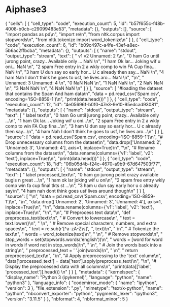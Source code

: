 # Aiphase3

{
 "cells": [
  {
   "cell_type": "code",
   "execution_count": 5,
   "id": "b57f655c-f48b-4008-b0cb-c29099483e53",
   "metadata": {},
   "outputs": [],
   "source": [
    "import pandas as pd\n",
    "import re\n",
    "from nltk.corpus import stopwords\n",
    "from nltk.tokenize import word_tokenize\n"
   ]
  },
  {
   "cell_type": "code",
   "execution_count": 6,
   "id": "b09c497c-a4fe-43ef-a8ec-5b6ac2ffbcba",
   "metadata": {},
   "outputs": [
    {
     "name": "stdout",
     "output_type": "stream",
     "text": [
      "     v1                                                 v2 Unnamed: 2  \\\n",
      "0   ham  Go until jurong point, crazy.. Available only ...        NaN   \n",
      "1   ham                      Ok lar... Joking wif u oni...        NaN   \n",
      "2  spam  Free entry in 2 a wkly comp to win FA Cup fina...        NaN   \n",
      "3   ham  U dun say so early hor... U c already then say...        NaN   \n",
      "4   ham  Nah I don't think he goes to usf, he lives aro...        NaN   \n",
      "\n",
      "  Unnamed: 3 Unnamed: 4  \n",
      "0        NaN        NaN  \n",
      "1        NaN        NaN  \n",
      "2        NaN        NaN  \n",
      "3        NaN        NaN  \n",
      "4        NaN        NaN  \n"
     ]
    }
   ],
   "source": [
    "#loading the dataset that contains the Spam And ham data\n",
    "data = pd.read_csv('Spam.csv', encoding='ISO-8859-1')\n",
    "print(data.head())"
   ]
  },
  {
   "cell_type": "code",
   "execution_count": 12,
   "id": "4e05696f-b0f0-47e3-9e10-95edcad93081",
   "metadata": {},
   "outputs": [
    {
     "name": "stdout",
     "output_type": "stream",
     "text": [
      "  label                                               text\n",
      "0   ham  Go until jurong point, crazy.. Available only ...\n",
      "1   ham                      Ok lar... Joking wif u oni...\n",
      "2  spam  Free entry in 2 a wkly comp to win FA Cup fina...\n",
      "3   ham  U dun say so early hor... U c already then say...\n",
      "4   ham  Nah I don't think he goes to usf, he lives aro...\n"
     ]
    }
   ],
   "source": [
    "data = pd.read_csv('Spam.csv', encoding='ISO-8859-1')\n",
    "# Drop unnecessary columns from the dataset\n",
    "data.drop(['Unnamed: 2', 'Unnamed: 3', 'Unnamed: 4'], axis=1, inplace=True)\n",
    "\n",
    "# Rename columns from the dataset\n",
    "data.rename(columns={'v1': 'label', 'v2': 'text'}, inplace=True)\n",
    "print(data.head())"
   ]
  },
  {
   "cell_type": "code",
   "execution_count": 18,
   "id": "06b05d4b-f24c-4670-a9b9-67d647503f77",
   "metadata": {},
   "outputs": [
    {
     "name": "stdout",
     "output_type": "stream",
     "text": [
      "  label                                     processed_text\n",
      "0   ham  go jurong point crazy available bugis n great ...\n",
      "1   ham                            ok lar joking wif u oni\n",
      "2  spam  free entry wkly comp win fa cup final tkts st ...\n",
      "3   ham                u dun say early hor u c already say\n",
      "4   ham        nah dont think goes usf lives around though\n"
     ]
    }
   ],
   "source": [
    "\n",
    "data = pd.read_csv('Spam.csv', encoding='ISO-8859-1')\n",
    "\n",
    "data.drop(['Unnamed: 2', 'Unnamed: 3', 'Unnamed: 4'], axis=1, inplace=True)\n",
    "\n",
    "data.rename(columns={'v1': 'label', 'v2': 'text'}, inplace=True)\n",
    "\n",
    "\n",
    "# Preprocess text data\n",
    "def preprocess_text(text):\n",
    "    # Convert to lowercase\n",
    "    text = text.lower()\n",
    "    \n",
    "    # Remove special characters, numbers, and extra spaces\n",
    "    text = re.sub(r'[^a-zA-Z\\s]', '', text)\n",
    "    \n",
    "    # Tokenize the text\n",
    "    words = word_tokenize(text)\n",
    "    \n",
    "    # Remove stopwords\n",
    "    stop_words = set(stopwords.words('english'))\n",
    "    words = [word for word in words if word not in stop_words]\n",
    "    \n",
    "    # Join the words back into a string\n",
    "    preprocessed_text = ' '.join(words)\n",
    "  \n",
    "    return preprocessed_text\n",
    "\n",
    "# Apply preprocessing to the 'text' column\n",
    "data['processed_text'] = data['text'].apply(preprocess_text)\n",
    "\n",
    "# Display the preprocessed data with all columns\n",
    "print(data[['label', 'processed_text']].head())  \n"
   ]
  }
 ],
 "metadata": {
  "kernelspec": {
   "display_name": "Python 3 (ipykernel)",
   "language": "python",
   "name": "python3"
  },
  "language_info": {
   "codemirror_mode": {
    "name": "ipython",
    "version": 3
   },
   "file_extension": ".py",
   "mimetype": "text/x-python",
   "name": "python",
   "nbconvert_exporter": "python",
   "pygments_lexer": "ipython3",
   "version": "3.11.5"
  }
 },
 "nbformat": 4,
 "nbformat_minor": 5
}

